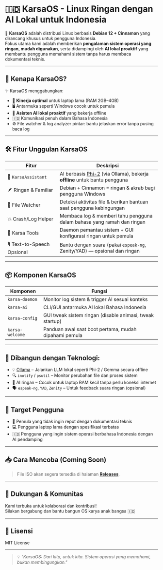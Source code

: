 # 🇮🇩 KarsaOS - Linux Ringan dengan AI Lokal untuk Indonesia

📌 **KarsaOS** adalah distribusi Linux berbasis **Debian 12 + Cinnamon** yang dirancang khusus untuk pengguna Indonesia.  
Fokus utama kami adalah memberikan **pengalaman sistem operasi yang ringan, mudah digunakan**, serta didampingi oleh **AI lokal proaktif** yang membantu pengguna memahami sistem tanpa harus membaca dokumentasi teknis.

---

## 🧠 Kenapa KarsaOS?

✨ KarsaOS menggabungkan:
- 🎯 **Kinerja optimal** untuk laptop lama (RAM 2GB–4GB)
- 🖥️ Antarmuka seperti Windows cocok untuk pemula
- 🧠 **Asisten AI lokal proaktif** yang bekerja offline
- 🇮🇩 Komunikasi penuh dalam Bahasa Indonesia
- ⚙️ File watcher & log analyzer pintar: bantu jelaskan error tanpa pusing baca log

---

## 🛠️ Fitur Unggulan KarsaOS

| Fitur                  | Deskripsi                                                                 |
|------------------------|---------------------------------------------------------------------------|
| 🤖 `KarsaAssistant`     | AI berbasis [Phi-2](https://huggingface.co/microsoft/phi-2) (via Ollama), bekerja **offline** untuk bantu pengguna |
| 🪶 Ringan & Familiar    | Debian + Cinnamon = ringan & akrab bagi pengguna Windows                 |
| 🧭 File Watcher         | Deteksi aktivitas file & berikan bantuan saat pengguna kebingungan       |
| 💥 Crash/Log Helper     | Membaca log & memberi tahu pengguna dalam bahasa yang ramah dan ringan   |
| 🧰 Karsa Tools          | Daemon pemantau sistem + GUI konfigurasi ringan untuk pemula             |
| 🎙️ Text-to-Speech Opsional | Bantu dengan suara (pakai `espeak-ng`, Zenity/YAD) — opsional dan ringan      |

---

## 📦 Komponen KarsaOS

| Komponen        | Fungsi                                                                 |
|------------------|------------------------------------------------------------------------|
| `karsa-daemon`   | Monitor log sistem & trigger AI sesuai konteks                         |
| `karsa-ai`       | CLI/GUI antarmuka AI lokal Bahasa Indonesia                            |
| `karsa-config`   | GUI tweak sistem ringan (disable animasi, tweak startup)               |
| `karsa-welcome`  | Panduan awal saat boot pertama, mudah dipahami pemula                  |

---

## 🧰 Dibangun dengan Teknologi:

- 💡 [Ollama](https://ollama.com) – Jalankan LLM lokal seperti Phi-2 / Gemma secara offline
- 🔍 `inotify` / `psutil` – Monitor perubahan file dan proses sistem
- 🧠 AI ringan – Cocok untuk laptop RAM kecil tanpa perlu koneksi internet
- 🗣️ `espeak-ng`, `YAD`, `Zenity` – Untuk feedback suara ringan (opsional)

---

## 🎯 Target Pengguna

- 🧓 Pemula yang tidak ingin repot dengan dokumentasi teknis
- 💻 Pengguna laptop lama dengan spesifikasi terbatas
- 🇮🇩 Pengguna yang ingin sistem operasi berbahasa Indonesia dengan AI pendamping

---

## 📥 Cara Mencoba (Coming Soon)

> File ISO akan segera tersedia di halaman **[Releases](https://github.com/BagasFeliciaR/KarsaOS/releases)**.

---

## 🤝 Dukungan & Komunitas

Kami terbuka untuk kolaborasi dan kontribusi!  
Silakan bergabung dan bantu bangun OS karya anak bangsa 🇮🇩

---

## 📜 Lisensi

MIT License

---

> 💡 *"KarsaOS: Dari kita, untuk kita. Sistem operasi yang memahami, bukan membingungkan."*

